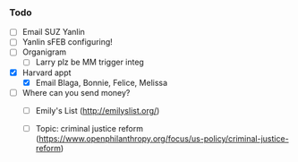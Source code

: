 ### Todo

- [ ] Email SUZ Yanlin
- [ ] Yanlin sFEB configuring!
- [ ] Organigram
  - [ ] Larry plz be MM trigger integ
- [x] Harvard appt
  - [x] Email Blaga, Bonnie, Felice, Melissa
- [ ] Where can you send money?
  - [ ] Emily's List (http://emilyslist.org/)
  - [ ] Topic: criminal justice reform (https://www.openphilanthropy.org/focus/us-policy/criminal-justice-reform)
  
